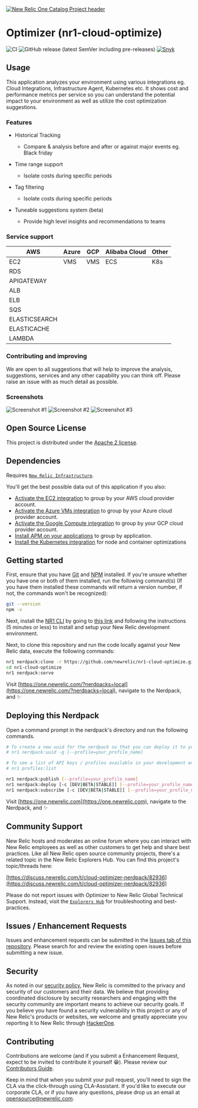 [![New Relic One Catalog Project header](https://github.com/newrelic/opensource-website/raw/master/src/images/categories/New_Relic_One_Catalog_Project.png)](https://opensource.newrelic.com/oss-category/#new-relic-one-catalog-project)

# Optimizer (nr1-cloud-optimize)

![CI](https://github.com/newrelic/nr1-cloud-optimize/workflows/CI/badge.svg) ![GitHub release (latest SemVer including pre-releases)](https://img.shields.io/github/v/release/newrelic/nr1-cloud-optimize?include_prereleases&sort=semver) [![Snyk](https://snyk.io/test/github/newrelic/nr1-cloud-optimize/badge.svg)](https://snyk.io/test/github/newrelic/nr1-cloud-optimize)

## Usage

This application analyzes your environment using various integrations eg. Cloud Integrations, Infrastructure Agent, Kubernetes etc.
It shows cost and performance metrics per service so you can understand the potential impact to your environment as well as utilize the cost optimization suggestions.

### Features
- Historical Tracking
  - Compare & analysis before and after or against major events eg. Black friday

- Time range support
  - Isolate costs during specific periods

- Tag filtering
  - Isolate costs during specific periods

- Tuneable suggestions system (beta)
  - Provide high level insights and recommendations to teams

###  Service support

| AWS              | Azure     | GCP    | Alibaba Cloud | Other          | 
| ---------------- | --------- | ------ | ------------- | -------------  |
| EC2              | VMS       | VMS    | ECS           | K8s            |
| RDS              |           |        |               |                |
| APIGATEWAY       |           |        |               |                |
| ALB
| ELB
| SQS
| ELASTICSEARCH
| ELASTICACHE
| LAMBDA

### Contributing and improving
We are open to all suggestions that will help to improve the analysis, suggestions, services and any other capability you can think off. Please raise an issue with as much detail as possible.

### Screenshots

![Screenshot #1](catalog/screenshots/nr1-cloud-optimize-1.png)
![Screenshot #2](catalog/screenshots/nr1-cloud-optimize-2.png)
![Screenshot #3](catalog/screenshots/nr1-cloud-optimize-3.png)


## Open Source License

This project is distributed under the [Apache 2 license](blob/main/LICENSE).

## Dependencies

Requires [`New Relic Infrastructure`](https://newrelic.com/products/infrastructure).

You'll get the best possible data out of this application if you also:

- [Activate the EC2 integration](https://docs.newrelic.com/docs/integrations/amazon-integrations/get-started/connect-aws-infrastructure) to group by your AWS cloud provider account.
- [Activate the Azure VMs integration](https://docs.newrelic.com/docs/integrations/microsoft-azure-integrations/azure-integrations-list/azure-vms-monitoring-integration) to group by your Azure cloud provider account.
- [Activate the Google Compute integration](https://docs.newrelic.com/docs/integrations/google-cloud-platform-integrations/gcp-integrations-list/google-compute-engine-monitoring-integration) to group by your GCP cloud provider account.
- [Install APM on your applications](https://docs.newrelic.com/docs/agents/manage-apm-agents/installation/install-agent#apm-install) to group by application.
- [Install the Kubernetes integration](https://docs.newrelic.com/docs/kubernetes-pixie/kubernetes-integration/installation/kubernetes-integration-install-configure/) for node and container optimizations


## Getting started

First, ensure that you have [Git](https://git-scm.com/book/en/v2/Getting-Started-Installing-Git) and [NPM](https://www.npmjs.com/get-npm) installed. If you're unsure whether you have one or both of them installed, run the following command(s) (If you have them installed these commands will return a version number, if not, the commands won't be recognized):

```bash
git --version
npm -v
```

Next, install the [NR1 CLI](https://one.newrelic.com/launcher/developer-center.launcher) by going to [this link](https://one.newrelic.com/launcher/developer-center.launcher) and following the instructions (5 minutes or less) to install and setup your New Relic development environment.

Next, to clone this repository and run the code locally against your New Relic data, execute the following commands:

```bash
nr1 nerdpack:clone -r https://github.com/newrelic/nr1-cloud-optimize.git
cd nr1-cloud-optimize
nr1 nerdpack:serve
```

Visit [https://one.newrelic.com/?nerdpacks=local](https://one.newrelic.com/?nerdpacks=local), navigate to the Nerdpack, and :sparkles:

## Deploying this Nerdpack

Open a command prompt in the nerdpack's directory and run the following commands.

```bash
# To create a new uuid for the nerdpack so that you can deploy it to your account:
# nr1 nerdpack:uuid -g [--profile=your_profile_name]

# To see a list of API keys / profiles available in your development environment:
# nr1 profiles:list

nr1 nerdpack:publish [--profile=your_profile_name]
nr1 nerdpack:deploy [-c [DEV|BETA|STABLE]] [--profile=your_profile_name]
nr1 nerdpack:subscribe [-c [DEV|BETA|STABLE]] [--profile=your_profile_name]
```

Visit [https://one.newrelic.com](https://one.newrelic.com), navigate to the Nerdpack, and :sparkles:

## Community Support

New Relic hosts and moderates an online forum where you can interact with New Relic employees as well as other customers to get help and share best practices. Like all New Relic open source community projects, there's a related topic in the New Relic Explorers Hub. You can find this project's topic/threads here:

[https://discuss.newrelic.com/t/cloud-optimizer-nerdpack/82936](https://discuss.newrelic.com/t/cloud-optimizer-nerdpack/82936)

Please do not report issues with Optimizer to New Relic Global Technical Support. Instead, visit the [`Explorers Hub`](https://discuss.newrelic.com/c/build-on-new-relic) for troubleshooting and best-practices.

## Issues / Enhancement Requests

Issues and enhancement requests can be submitted in the [Issues tab of this repository](https://github.com/newrelic/nr1-cloud-optimize/issues). Please search for and review the existing open issues before submitting a new issue.

## Security

As noted in our [security policy](https://github.com/newrelic/nr1-cloud-optimize/security/policy), New Relic is committed to the privacy and security of our customers and their data. We believe that providing coordinated disclosure by security researchers and engaging with the security community are important means to achieve our security goals.
If you believe you have found a security vulnerability in this project or any of New Relic's products or websites, we welcome and greatly appreciate you reporting it to New Relic through [HackerOne](https://hackerone.com/newrelic).

## Contributing

Contributions are welcome (and if you submit a Enhancement Request, expect to be invited to contribute it yourself :grin:). Please review our [Contributors Guide](./CONTRIBUTING.md).

Keep in mind that when you submit your pull request, you'll need to sign the CLA via the click-through using CLA-Assistant. If you'd like to execute our corporate CLA, or if you have any questions, please drop us an email at opensource@newrelic.com.
